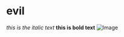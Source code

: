 # evil
*this is the italic text*
**this is bold text**
![Image](https://www.google.com/url?sa=i&url=https%3A%2F%2Fwww.istockphoto.com%2Fphotos%2Fcats&psig=AOvVaw0nxpAWvovheWUL5snN2g0U&ust=1673636857826000&source=images&cd=vfe&ved=0CA4QjRxqFwoTCNDC3KfdwvwCFQAAAAAdAAAAABAJ)
